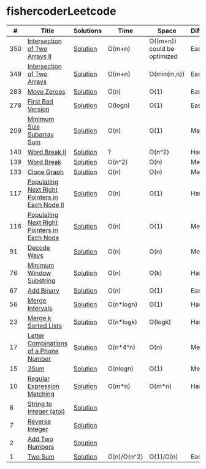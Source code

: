 # fishercoderLeetcode
|  #  |      Title               |         Solutions   | Time  | Space  | Difficulty | Tag | Notes
|-----|--------------------------|---------------------|-------|--------|------------|-----|------
|350|[Intersection of Two Arrays II](https://leetcode.com/problems/intersection-of-two-arrays-ii/)|[Solution](../../blob/master/EASY/src/easy/IntersectionOfTwoArraysII.java)| O(m+n)|O((m+n)) could be optimized | Easy| HashMap, Binary Search
|349|[Intersection of Two Arrays](https://leetcode.com/problems/intersection-of-two-arrays/)|[Solution](../../blob/master/EASY/src/easy/IntersectionOfTwoArrays.java)| O(m+n)|O(min(m,n)) | Easy| Two Pointers, Binary Search
|283|[Move Zeroes](https://leetcode.com/problems/move-zeroes/)|[Solution](../../blob/master/EASY/src/easy/MoveZeroes.java)| O(n)|O(1) | Easy| 
|278|[First Bad Version](https://leetcode.com/problems/first-bad-version/)|[Solution](../../blob/master/EASY/src/easy/FirstBadVersion.java)| O(logn)|O(1) | Easy| Binary Search
|209|[Minimum Size Subarray Sum](https://leetcode.com/problems/minimum-size-subarray-sum/)|[Solution](../../blob/master/MEDIUM/src/medium/MinimumSizeSubarraySum.java)| O(n)|O(1) | Medium|
|140|[Word Break II](https://leetcode.com/problems/word-break-ii/)|[Solution](../../blob/master/HARD/src/hard/WordBreakII.java)| ? |O(n^2) | Hard| Backtracking/DFS
|139|[Word Break](https://leetcode.com/problems/word-break/)|[Solution](../../blob/master/MEDIUM/src/medium/WordBreak.java)| O(n^2)|O(n) | Medium| DP
|133|[Clone Graph](https://leetcode.com/problems/clone-graph/)|[Solution](../../blob/master/MEDIUM/src/medium/CloneGraph.java)| O(n)|O(n) | Medium| HashMap, BFS 
|117|[Populating Next Right Pointers in Each Node II](https://leetcode.com/problems/populating-next-right-pointers-in-each-node-ii/)|[Solution](../../blob/master/HARD/src/hard/PopulatingNextRightPointersinEachNodeII.java)| O(n)|O(1) | Hard| BFS
|116|[Populating Next Right Pointers in Each Node](https://leetcode.com/problems/populating-next-right-pointers-in-each-node/)|[Solution](../../blob/master/MEDIUM/src/medium/PopulatingNextRightPointersinEachNode.java)| O(n)|O(1) | Medium| BFS
|91|[Decode Ways](https://leetcode.com/problems/decode-ways/)|[Solution](../../blob/master/MEDIUM/src/medium/DecodeWays.java)| O(n)|O(n) | Medium| DP
|76|[Minimum Window Substring](https://leetcode.com/problems/minimum-window-substring/)|[Solution](../../blob/master/HARD/src/hard/MinimumWindowSubstring.java)|O(n)|O(k)|Hard|Two Pointers
|67|[Add Binary](https://leetcode.com/problems/add-binary/)|[Solution](../../blob/master/EASY/src/easy/AddBinary.java)|O(n)|O(1)|Easy|
|56|[Merge Intervals](https://leetcode.com/problems/merge-intervals/)|[Solution](../../blob/master/HARD/src/hard/MergeIntervals.java)|O(n*logn)|O(1)|Hard|
|23|[Merge k Sorted Lists](https://leetcode.com/problems/merge-k-sorted-lists/)|[Solution](../../blob/master/HARD/src/hard/MergeKSortedList.java)|O(n*logk)|O(logk)|Hard|Heap
|17|[Letter Combinations of a Phone Number](https://leetcode.com/problems/letter-combinations-of-a-phone-number/)|[Solution](../../blob/master/MEDIUM/src/medium/LetterCombinationsofaPhoneNumber.java)|O(n*4^n)|O(n)|Medium|Backtracking
|15|[3Sum](https://leetcode.com/problems/3sum/)|[Solution](../../blob/master/MEDIUM/src/medium/_3Sum.java)|O(nlogn)|O(1)|Medium|Two Pointers
|10|[Regular Expression Matching](https://leetcode.com/problems/regular-expression-matching/)|[Solution](../../blob/master/HARD/src/hard/RegularExpressionMatching.java)|O(m*n)|O(m*n)|Hard|DP
|8|[String to Integer (atoi)](https://leetcode.com/problems/string-to-integer-atoi/)|[Solution](../../blob/master/EASY/src/easy/StringToInteger.java)
|7|[Reverse Integer](https://leetcode.com/problems/reverse-integer/)|[Solution](../../blob/master/EASY/src/easy/ReverseInteger.java)
|2|[Add Two Numbers](https://leetcode.com/problems/add-two-numbers/)|[Solution](../../blob/master/MEDIUM/src/medium/AddTwoNumbers.java)
|1|[Two Sum](https://leetcode.com/problems/two-sum/)|[Solution](../../blob/master/EASY/src/easy/TwoSum.java)| O(n)/O(n^2)|O(1)/O(n) | Easy| HashMap
